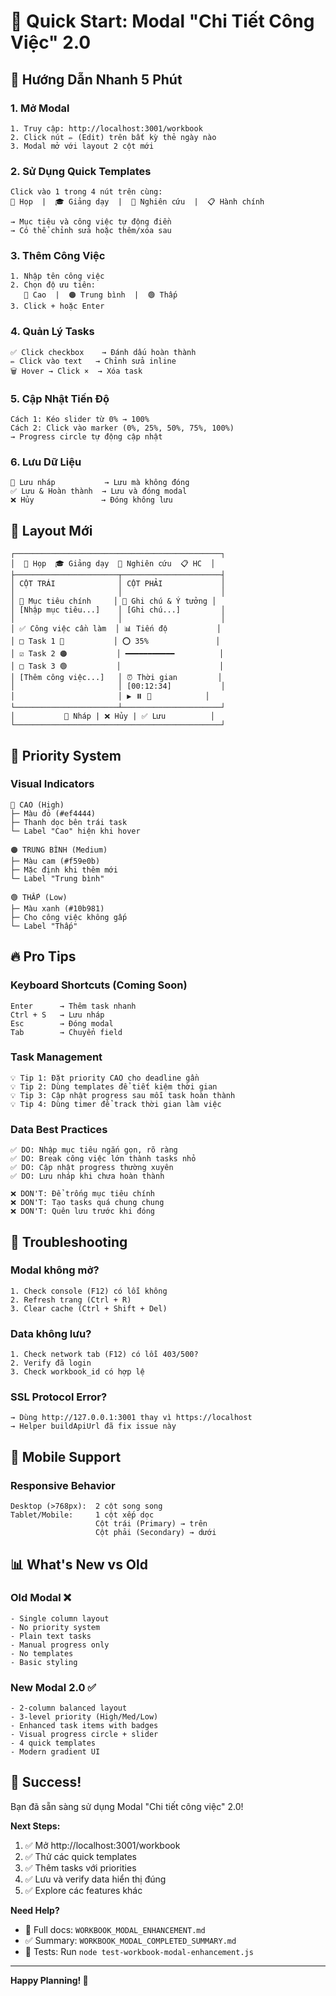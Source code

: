 # 🚀 Quick Start: Modal "Chi Tiết Công Việc" 2.0

## 📖 Hướng Dẫn Nhanh 5 Phút

### 1. Mở Modal
```
1. Truy cập: http://localhost:3001/workbook
2. Click nút ✏️ (Edit) trên bất kỳ thẻ ngày nào
3. Modal mở với layout 2 cột mới
```

### 2. Sử Dụng Quick Templates
```
Click vào 1 trong 4 nút trên cùng:
👥 Họp  |  🎓 Giảng dạy  |  🔬 Nghiên cứu  |  📋 Hành chính

→ Mục tiêu và công việc tự động điền
→ Có thể chỉnh sửa hoặc thêm/xóa sau
```

### 3. Thêm Công Việc
```
1. Nhập tên công việc
2. Chọn độ ưu tiên:
   🔴 Cao  |  🟠 Trung bình  |  🟢 Thấp
3. Click + hoặc Enter
```

### 4. Quản Lý Tasks
```
✅ Click checkbox    → Đánh dấu hoàn thành
✏️ Click vào text   → Chỉnh sửa inline
🗑️ Hover → Click ×  → Xóa task
```

### 5. Cập Nhật Tiến Độ
```
Cách 1: Kéo slider từ 0% → 100%
Cách 2: Click vào marker (0%, 25%, 50%, 75%, 100%)
→ Progress circle tự động cập nhật
```

### 6. Lưu Dữ Liệu
```
💾 Lưu nháp           → Lưu mà không đóng
✅ Lưu & Hoàn thành  → Lưu và đóng modal
❌ Hủy               → Đóng không lưu
```

## 🎨 Layout Mới

```
┌──────────────────────────────────────────────┐
│  👥 Họp  🎓 Giảng dạy  🔬 Nghiên cứu  📋 HC  │
├───────────────────────┬──────────────────────┤
│ CỘT TRÁI              │ CỘT PHẢI             │
│                       │                      │
│ 🎯 Mục tiêu chính     │ 📝 Ghi chú & Ý tưởng │
│ [Nhập mục tiêu...]    │ [Ghi chú...]         │
│                       │                      │
│ ✅ Công việc cần làm  │ 📊 Tiến độ           │
│ □ Task 1 🔴           │ ⭕ 35%               │
│ ☑ Task 2 🟠           │ ━━━━━━━━━━━          │
│ □ Task 3 🟢           │                      │
│ [Thêm công việc...]   │ ⏰ Thời gian         │
│                       │ [00:12:34]           │
│                       │ ▶️ ⏸️ 🔄            │
└───────────────────────┴──────────────────────┘
│           💾 Nháp | ❌ Hủy | ✅ Lưu          │
└──────────────────────────────────────────────┘
```

## 🎯 Priority System

### Visual Indicators
```
🔴 CAO (High)
├─ Màu đỏ (#ef4444)
├─ Thanh dọc bên trái task
└─ Label "Cao" hiện khi hover

🟠 TRUNG BÌNH (Medium)
├─ Màu cam (#f59e0b)
├─ Mặc định khi thêm mới
└─ Label "Trung bình"

🟢 THẤP (Low)
├─ Màu xanh (#10b981)
├─ Cho công việc không gấp
└─ Label "Thấp"
```

## 🔥 Pro Tips

### Keyboard Shortcuts (Coming Soon)
```
Enter      → Thêm task nhanh
Ctrl + S   → Lưu nháp
Esc        → Đóng modal
Tab        → Chuyển field
```

### Task Management
```
💡 Tip 1: Đặt priority CAO cho deadline gần
💡 Tip 2: Dùng templates để tiết kiệm thời gian
💡 Tip 3: Cập nhật progress sau mỗi task hoàn thành
💡 Tip 4: Dùng timer để track thời gian làm việc
```

### Data Best Practices
```
✅ DO: Nhập mục tiêu ngắn gọn, rõ ràng
✅ DO: Break công việc lớn thành tasks nhỏ
✅ DO: Cập nhật progress thường xuyên
✅ DO: Lưu nháp khi chưa hoàn thành

❌ DON'T: Để trống mục tiêu chính
❌ DON'T: Tạo tasks quá chung chung
❌ DON'T: Quên lưu trước khi đóng
```

## 🐛 Troubleshooting

### Modal không mở?
```
1. Check console (F12) có lỗi không
2. Refresh trang (Ctrl + R)
3. Clear cache (Ctrl + Shift + Del)
```

### Data không lưu?
```
1. Check network tab (F12) có lỗi 403/500?
2. Verify đã login
3. Check workbook_id có hợp lệ
```

### SSL Protocol Error?
```
→ Dùng http://127.0.0.1:3001 thay vì https://localhost
→ Helper buildApiUrl đã fix issue này
```

## 📱 Mobile Support

### Responsive Behavior
```
Desktop (>768px):  2 cột song song
Tablet/Mobile:     1 cột xếp dọc
                   Cột trái (Primary) → trên
                   Cột phải (Secondary) → dưới
```

## 📊 What's New vs Old

### Old Modal ❌
```
- Single column layout
- No priority system
- Plain text tasks
- Manual progress only
- No templates
- Basic styling
```

### New Modal 2.0 ✅
```
- 2-column balanced layout
- 3-level priority (High/Med/Low)
- Enhanced task items with badges
- Visual progress circle + slider
- 4 quick templates
- Modern gradient UI
```

## 🎉 Success!

Bạn đã sẵn sàng sử dụng Modal "Chi tiết công việc" 2.0!

**Next Steps:**
1. ✅ Mở http://localhost:3001/workbook
2. ✅ Thử các quick templates
3. ✅ Thêm tasks với priorities
4. ✅ Lưu và verify data hiển thị đúng
5. ✅ Explore các features khác

**Need Help?**
- 📖 Full docs: `WORKBOOK_MODAL_ENHANCEMENT.md`
- ✅ Summary: `WORKBOOK_MODAL_COMPLETED_SUMMARY.md`
- 🧪 Tests: Run `node test-workbook-modal-enhancement.js`

---

**Happy Planning! 🚀**
